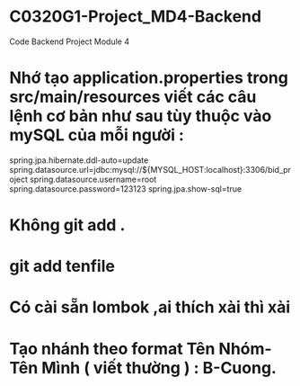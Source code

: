 # C0320G1-Project_MD4-Backend
Code Backend Project Module 4
# Nhớ tạo application.properties trong src/main/resources viết các câu lệnh cơ bản như sau tùy thuộc vào mySQL của mỗi người : 
spring.jpa.hibernate.ddl-auto=update
spring.datasource.url=jdbc:mysql://${MYSQL_HOST:localhost}:3306/bid_project
spring.datasource.username=root
spring.datasource.password=123123
spring.jpa.show-sql=true
# Không git add .
# git add tenfile
# Có cài sẵn lombok ,ai thích xài thì xài
# Tạo nhánh theo format Tên Nhóm-Tên Mình ( viết thường ) :  B-Cuong.
